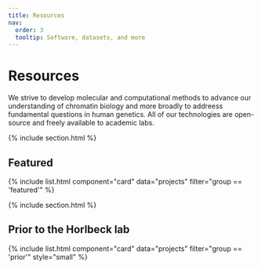 ```yaml
---
title: Resources
nav:
  order: 3
  tooltip: Software, datasets, and more
---
```


# Resources

We strive to develop molecular and computational methods to advance our understanding of chromatin biology and more broadly to addreess fundamental questions in human genetics. All of our technologies are open-source and freely available to academic labs.

{% include section.html %}

## Featured

{% include list.html component="card" data="projects" filter="group == 'featured'" %}

{% include section.html %}

## Prior to the Horlbeck lab

{% include list.html component="card" data="projects" filter="group == 'prior'" style="small" %}
